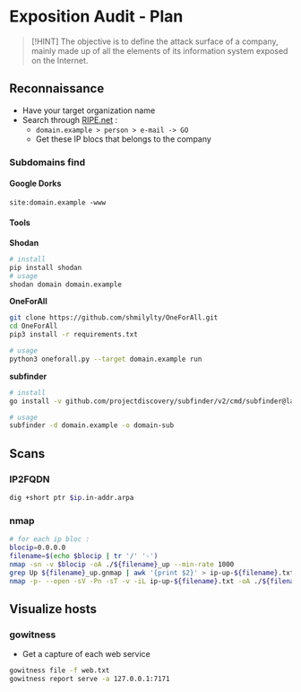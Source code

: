 # Exposition Audit - Plan

>[!HINT]
>The objective is to define the attack surface of a company, mainly made up of all the elements of its information system exposed on the Internet.

## Reconnaissance

* Have your target organization name
* Search through [RIPE.net](https://apps.db.ripe.net/db-web-ui/fulltextsearch) :
  * `domain.example > person > e-mail -> GO`
  * Get these IP blocs that belongs to the company

### Subdomains find

#### Google Dorks

```txt
site:domain.example -www
```

#### Tools

**Shodan**
```bash
# install
pip install shodan
# usage
shodan domain domain.example
```

**OneForAll**
```bash
git clone https://github.com/shmilylty/OneForAll.git
cd OneForAll
pip3 install -r requirements.txt

# usage
python3 oneforall.py --target domain.example run 
```

**subfinder**
```bash
# install 
go install -v github.com/projectdiscovery/subfinder/v2/cmd/subfinder@latest

# usage
subfinder -d domain.example -o domain-sub
```

## Scans

### IP2FQDN

```bash
dig +short ptr $ip.in-addr.arpa
```

### nmap

```bash
# for each ip bloc :
blocip=0.0.0.0
filename=$(echo $blocip | tr '/' '-')
nmap -sn -v $blocip -oA ./${filename}_up --min-rate 1000
grep Up ${filename}_up.gnmap | awk '{print $2}' > ip-up-${filename}.txt
nmap -p- --open -sV -Pn -sT -v -iL ip-up-${filename}.txt -oA ./${filename}-full-scan --min-rate 1000
```

## Visualize hosts

### gowitness

* Get a capture of each web service

```bash
gowitness file -f web.txt
gowitness report serve -a 127.0.0.1:7171
```

